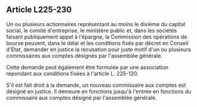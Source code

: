 Article L225-230
----
Un ou plusieurs actionnaires représentant au moins le dixième du capital social,
le comité d'entreprise, le ministère public et, dans les sociétés faisant
publiquement appel à l'épargne, la Commission des opérations de bourse peuvent,
dans le délai et les conditions fixés par décret en Conseil d'Etat, demander en
justice la récusation pour juste motif d'un ou plusieurs commissaires aux
comptes désignés par l'assemblée générale.

Cette demande peut également être formulée par une association répondant aux
conditions fixées à l'article L. 225-120.

S'il est fait droit à la demande, un nouveau commissaire aux comptes est désigné
en justice. Il demeure en fonctions jusqu'à l'entrée en fonctions du commissaire
aux comptes désigné par l'assemblée générale.
